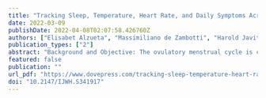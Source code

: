```yaml
---
title: "Tracking Sleep, Temperature, Heart Rate, and Daily Symptoms Across the Menstrual Cycle with the Oura Ring in Healthy Women"
date: 2022-03-09
publishDate: 2022-04-08T02:07:58.426760Z
authors: ["Elisabet Alzueta", "Massimiliano de Zambotti", "Harold Javitz", "Teji Dulai", "Benedetta Albinni", "Katharine C Simon", "Negin Sattari", "Jing Zhang", "Alessandra Shuster", "Sara C Mednick" , "Fiona C Baker"]
publication_types: ["2"]
abstract: "Background and Objective: The ovulatory menstrual cycle is characterized by hormonal fluctuations that influence physiological systems and functioning. Multi-sensor wearable devices can be sensitive tools capturing cycle-related physiological features pertinent to women’s health research. This study used the Oura ring to track changes in sleep and related physiological features, and also tracked self-reported daily functioning and symptoms across the regular, healthy menstrual cycle. Methods: Twenty-six healthy women (age, mean (SD): 24.4 (1.1 years)) with regular, ovulatory cycles (length, mean (SD): 28.57 (3.8 days)) were monitored across a complete menstrual cycle. Four menstrual cycle phases, reflecting different hormone milieus, were selected for analysis: menses, ovulation, mid-luteal, and late-luteal. Objective measures of sleep, sleep distal skin temperature, heart rate (HR) and vagal-mediated heart rate variability (HRV, rMSSD), derived from the Oura ring, and subjective daily diary measures (eg sleep quality, readiness) were compared across phases. Results: Wearable-based measures of sleep continuity and sleep stages did not vary across the menstrual cycle. Women reported no menstrual cycle-related changes in perceived sleep quality or readiness and only marginally poorer mood in the midluteal phase. However, they reported moderately more physical symptoms during menses (p < 0.001). Distal skin temperature and HR, measured during sleep, showed a biphasic pattern across the menstrual cycle, with increased HR (p < 0.03) and body temperature (p < 0.001) in the mid- and late-luteal phases relative to menses and ovulation. Correspondingly, rMSSD HRV tended to be lower in the luteal phase. Further, distal skin temperature was lower during ovulation relative to menses (p = 0.05). Conclusion: The menstrual cycle was not accompanied by significant fluctuations in objective and perceived measures of sleep or in mood, in healthy women with regular, ovulatory menstrual cycles. However, other physiological changes in skin temperature and HR were evident and may be longitudinally tracked with the Oura ring in women over multiple cycles in a natural setting."
featured: false
publication: ""
url_pdf: "https://www.dovepress.com/tracking-sleep-temperature-heart-rate-and-daily-symptoms-across-the-me-peer-reviewed-fulltext-article-IJWH"
doi: "10.2147/IJWH.S341917"
---
```


